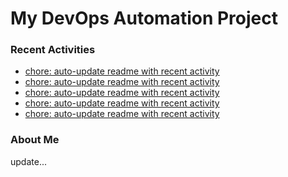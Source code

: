 # My DevOps Automation Project

### Recent Activities
<!-- activity:START -->
- [chore: auto-update readme with recent activity](https://github.com/kaigiii/mybowling-app/commit/2c6d7beccbab221601d5cb93ab6740b3d668b7ff)
- [chore: auto-update readme with recent activity](https://github.com/kaigiii/mybowling-app/commit/a6f1037109dbe3696091cf04bfb1b85740c0b046)
- [chore: auto-update readme with recent activity](https://github.com/kaigiii/mybowling-app/commit/72f9330f42fb50a6ab4c3ba12d0fb770525957fd)
- [chore: auto-update readme with recent activity](https://github.com/kaigiii/mybowling-app/commit/255032f1b1c0385336c7f75f3ff73e9bbc460914)
- [chore: auto-update readme with recent activity](https://github.com/kaigiii/mybowling-app/commit/c760d2b518e5b39500655d9d15be791350365df5)
<!-- activity:END -->

### About Me
<!-- MYLINKS:START -->
<!-- MYLINKS:END -->

update...

